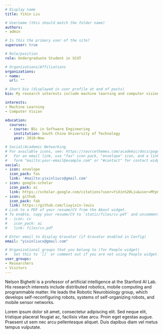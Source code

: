 ```yaml
---
# Display name
title: YiXin Liu

# Username (this should match the folder name)
authors:
- admin

# Is this the primary user of the site?
superuser: true

# Role/position
role: Undergraduate Student in SCUT

# Organizations/Affiliations
organizations:
- name: 
  url: ""

# Short bio (displayed in user profile at end of posts)
bio: My research interests include machine learning and computer vision.

interests:
- Machine Learning
- Computer Vision

education:
  courses:
  - course: BSc in Software Engineering
    institution: South China University of Technology
    year: 2018~Now

# Social/Academic Networking
# For available icons, see: https://sourcethemes.com/academic/docs/page-builder/#icons
#   For an email link, use "fas" icon pack, "envelope" icon, and a link in the
#   form "mailto:your-email@example.com" or "#contact" for contact widget.
social:
- icon: envelope
  icon_pack: fas
  link: '#mailto:yixinliucs@gmail.com'  
- icon: google-scholar
  icon_pack: ai
  link: https://scholar.google.com/citations?user=YiXin%20Liu&user=MYpC6agAAAAJ
- icon: github
  icon_pack: fab
  link: https://github.com/liuyixin-louis
# Link to a PDF of your resume/CV from the About widget.
# To enable, copy your resume/CV to `static/files/cv.pdf` and uncomment the lines below.
# - icon: cv
#   icon_pack: ai
#   link: files/cv.pdf

# Enter email to display Gravatar (if Gravatar enabled in Config)
email: "yixinliucs@gmail.com"

# Organizational groups that you belong to (for People widget)
#   Set this to `[]` or comment out if you are not using People widget.
user_groups:
- Researchers
- Visitors
---
```


Nelson Bighetti is a professor of artificial intelligence at the Stanford AI Lab. His research interests include distributed robotics, mobile computing and programmable matter. He leads the Robotic Neurobiology group, which develops self-reconfiguring robots, systems of self-organizing robots, and mobile sensor networks.

Lorem ipsum dolor sit amet, consectetur adipiscing elit. Sed neque elit, tristique placerat feugiat ac, facilisis vitae arcu. Proin eget egestas augue. Praesent ut sem nec arcu pellentesque aliquet. Duis dapibus diam vel metus tempus vulputate.
